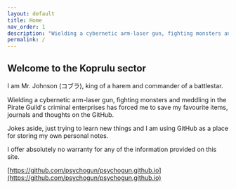 ```yaml
---
layout: default
title: Home
nav_order: 1
description: "Wielding a cybernetic arm-laser gun, fighting monsters and meddling in the Pirate Guild's criminal enterprises has forced me to save my favourite items on the GitHub."
permalink: /
---
```


## Welcome to the Koprulu sector

I am Mr. Johnson (コブラ), king of a harem and commander of a battlestar.

Wielding a cybernetic arm-laser gun, fighting monsters and meddling in the Pirate Guild's criminal enterprises has forced me to save my favourite items, journals and thoughts on the GitHub.

Jokes aside, just trying to learn new things and I am using GitHub as a place for storing my own personal notes.



I offer absolutely no warranty for any of the information provided on this site. 

[https://github.com/psychogun/psychogun.github.io](https://github.com/psychogun/psychogun.github.io)


